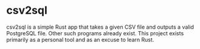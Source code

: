 # csv2sql

csv2sql is a simple Rust app that takes a given CSV file and outputs a valid PostgreSQL file. Other such programs already exist. This project exists primarily as a personal tool and as an excuse to learn Rust. 